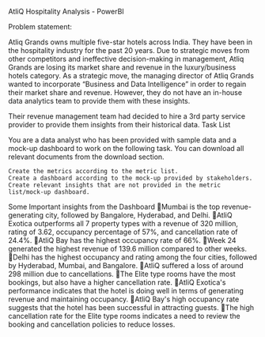 AtliQ Hospitality Analysis - PowerBI

Problem statement:

Atliq Grands owns multiple five-star hotels across India. They have been in the hospitality industry for the past 
20 years. Due to strategic moves from other competitors and ineffective decision-making in management, Atliq Grands 
are losing its market share and revenue in the luxury/business hotels category. As a strategic move, the managing 
director of Atliq Grands wanted to incorporate “Business and Data Intelligence” in order to regain their market 
share and revenue. However, they do not have an in-house data analytics team to provide them with these insights.

Their revenue management team had decided to hire a 3rd party service provider to provide them insights from their 
historical data.
Task List

You are a data analyst who has been provided with sample data and a mock-up dashboard to work on the following task. 
You can download all relevant documents from the download section.

    Create the metrics according to the metric list.
    Create a dashboard according to the mock-up provided by stakeholders.
    Create relevant insights that are not provided in the metric list/mock-up dashboard.

Some Important insights from the Dashboard
    🔹Mumbai is the top revenue-generating city, followed by Bangalore, Hyderabad, and Delhi.
    🔹AtliQ Exotica outperforms all 7 property types with a revenue of 320 million, rating of 3.62, 
    occupancy percentage of 57%, and cancellation rate of 24.4%.
    🔹AtliQ Bay has the highest occupancy rate of 66%.
    🔹Week 24 generated the highest revenue of 139.6 million compared to other weeks.
    🔹Delhi has the highest occupancy and rating among the four cities, followed by Hyderabad, Mumbai, and Bangalore.
    🔹AtliQ suffered a loss of around 298 million due to cancellations.
    🔹The Elite type rooms have the most bookings, but also have a higher cancellation rate.
    🔹AtliQ Exotica's performance indicates that the hotel is doing well in terms of generating revenue 
    and maintaining occupancy.
    🔹AtliQ Bay's high occupancy rate suggests that the hotel has been successful in attracting guests.
    🔹The high cancellation rate for the Elite type rooms indicates a need to review the booking and cancellation 
    policies to reduce losses.
